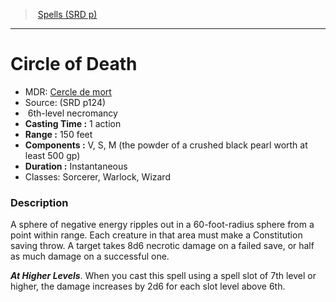 ﻿---
!SpellItem
Family: SpellVO
Level: 6
Type: necromancy
CastingTime: 1 action
Range: 150 feet
Components: V, S, M (the powder of a crushed black pearl worth at least 500 gp)
Duration: Instantaneous
Classes: Sorcerer, Warlock, Wizard
Id: spells_vo.md#circle-of-death
ParentLink: spells_vo.md#spells-srd-p
Name: Circle of Death
ParentName: Spells (SRD p)
NameLevel: 1
AltName: '[Cercle de mort](hd_spells_cercle_de_mort.md)'
Source: (SRD p124)
Attributes: {}
AttributesDictionary: >+
  {}

---
> [Spells (SRD p)](srd_spells.md)

---

# Circle of Death

- MDR: [Cercle de mort](hd_spells_cercle_de_mort.md)
- Source: (SRD p124)
-  6th-level necromancy
- **Casting Time :** 1 action
- **Range :** 150 feet
- **Components :** V, S, M (the powder of a crushed black pearl worth at least 500 gp)
- **Duration :** Instantaneous
- Classes: Sorcerer, Warlock, Wizard

### Description

A sphere of negative energy ripples out in a 60-foot-radius sphere from a point within range. Each creature in that area must make a Constitution saving throw. A target takes 8d6 necrotic damage on a failed save, or half as much damage on a successful one.

**_At Higher Levels_**. When you cast this spell using a spell slot of 7th level or higher, the damage increases by 2d6 for each slot level above 6th.

